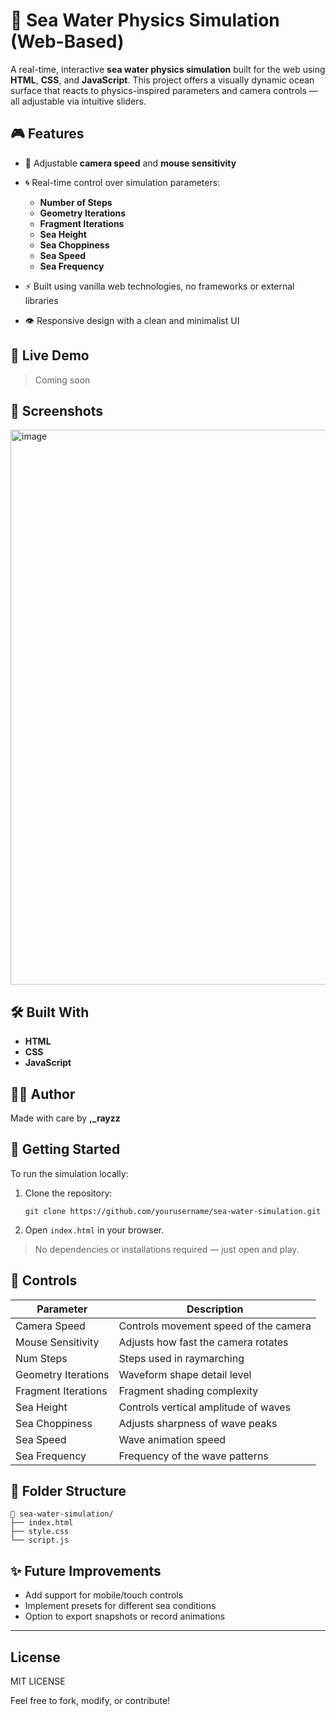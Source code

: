 # 🌊 Sea Water Physics Simulation (Web-Based)

A real-time, interactive **sea water physics simulation** built for the web using **HTML**, **CSS**, and **JavaScript**. This project offers a visually dynamic ocean surface that reacts to physics-inspired parameters and camera controls — all adjustable via intuitive sliders.

## 🎮 Features

* 🧭 Adjustable **camera speed** and **mouse sensitivity**
* 🌀 Real-time control over simulation parameters:

  * **Number of Steps**
  * **Geometry Iterations**
  * **Fragment Iterations**
  * **Sea Height**
  * **Sea Choppiness**
  * **Sea Speed**
  * **Sea Frequency**
* ⚡ Built using vanilla web technologies, no frameworks or external libraries
* 👁️ Responsive design with a clean and minimalist UI

## 🧪 Live Demo

> Coming soon 

## 📸 Screenshots

<img width="1866" height="888" alt="image" src="https://github.com/user-attachments/assets/31be3eaf-bd5b-4767-bd6c-c4b047b133c7" />


## 🛠️ Built With

* **HTML**
* **CSS**
* **JavaScript**

## 🧑‍💻 Author

Made with care by **,\_rayzz**

## 🚀 Getting Started

To run the simulation locally:

1. Clone the repository:

   ```
   git clone https://github.com/yourusername/sea-water-simulation.git
   ```
2. Open `index.html` in your browser.

> No dependencies or installations required — just open and play.

## 🔧 Controls

| Parameter           | Description                           |
| ------------------- | ------------------------------------- |
| Camera Speed        | Controls movement speed of the camera |
| Mouse Sensitivity   | Adjusts how fast the camera rotates   |
| Num Steps           | Steps used in raymarching             |
| Geometry Iterations | Waveform shape detail level           |
| Fragment Iterations | Fragment shading complexity           |
| Sea Height          | Controls vertical amplitude of waves  |
| Sea Choppiness      | Adjusts sharpness of wave peaks       |
| Sea Speed           | Wave animation speed                  |
| Sea Frequency       | Frequency of the wave patterns        |

## 📂 Folder Structure

```
📁 sea-water-simulation/
├── index.html
├── style.css
└── script.js
```

## ✨ Future Improvements

* Add support for mobile/touch controls
* Implement presets for different sea conditions
* Option to export snapshots or record animations

---
## License
MIT LICENSE

Feel free to fork, modify, or contribute!
